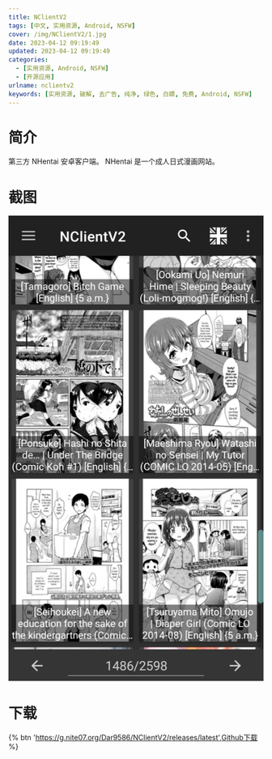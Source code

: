 ```yaml
---
title: NClientV2
tags: [中文, 实用资源, Android, NSFW]
cover: /img/NClientV2/1.jpg
date: 2023-04-12 09:19:49
updated: 2023-04-12 09:19:49
categories:
  - [实用资源, Android, NSFW]
  - [开源应用]
urlname: nclientv2
keywords: [实用资源, 破解, 去广告, 纯净, 绿色, 白嫖, 免费, Android, NSFW]
---
```


# 简介

第三方 NHentai 安卓客户端。
NHentai 是一个成人日式漫画网站。

# 截图

![](/img/NClientV2/2.jpg)

# 下载

{% btn 'https://g.nite07.org/Dar9586/NClientV2/releases/latest',Github下载 %}

<script>
    enableNSFW();
</script>